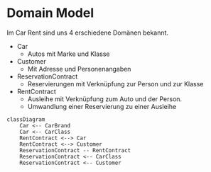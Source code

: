 # Domain Model

Im Car Rent sind uns 4 erschiedene Domänen bekannt.

* Car
	* Autos mit Marke und Klasse
* Customer
	* Mit Adresse und Personenangaben
* ReservationContract
	* Reservierungen mit Verknüpfung zur Person und zur Klasse
* RentContract
	* Ausleihe mit Verknüpfung zum Auto und der Person.
	* Umwandlung einer Reservierung zu einer Ausleihe

```mermaid
classDiagram
    Car <-- CarBrand
    Car <-- CarClass
    RentContract <--> Car
    RentContract <--> Customer
    ReservationContract -- RentContract
    ReservationContract <-- CarClass
    ReservationContract <-- Customer
            
```